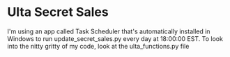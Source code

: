 # Ulta Secret Sales

I'm using an app called Task Scheduler that's automatically installed in Windows to run update_secret_sales.py every day at 18:00:00 EST.
To look into the nitty gritty of my code, look at the ulta_functions.py file
